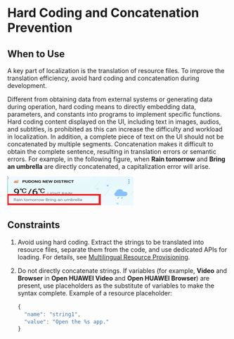 # Hard Coding and Concatenation Prevention

## When to Use

A key part of localization is the translation of resource files. To improve the translation efficiency, avoid hard coding and concatenation during development.

Different from obtaining data from external systems or generating data during operation, hard coding means to directly embedding data, parameters, and constants into programs to implement specific functions. Hard coding content displayed on the UI, including text in images, audios, and subtitles, is prohibited as this can increase the difficulty and workload in localization. In addition, a complete piece of text on the UI should not be concatenated by multiple segments. Concatenation makes it difficult to obtain the complete sentence, resulting in translation errors or semantic errors. For example, in the following figure, when **Rain tomorrow** and **Bring an umbrella** are directly concatenated, a capitalization error will arise.

![image_0000001784263061](figures/image_0000001784263061.png)

## Constraints

1. Avoid using hard coding. Extract the strings to be translated into resource files, separate them from the code, and use dedicated APIs for loading. For details, see [Multilingual Resource Provisioning](./l10n-multilingual-resources.md).

2. Do not directly concatenate strings. If variables (for example, **Video** and **Browser** in **Open HUAWEI Video** and **Open HUAWEI Browser**) are present, use placeholders as the substitute of variables to make the syntax complete.
   Example of a resource placeholder:

   ```ts
   {
     "name": "string1",
     "value": "Open the %s app."
   }
   ```
